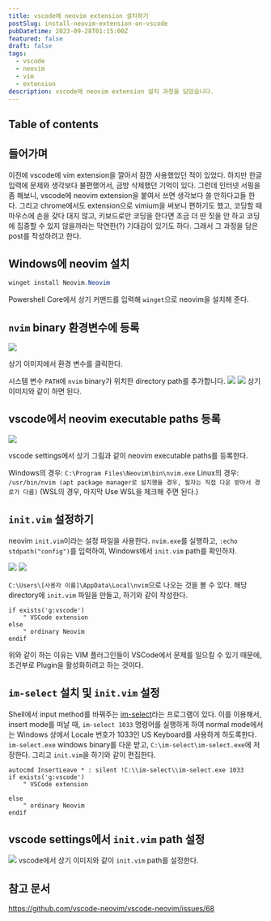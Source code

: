 ```yaml
---
title: vscode에 neovim extension 설치하기
postSlug: install-neovim-extension-on-vscode
pubDatetime: 2023-09-28T01:15:00Z
featured: false
draft: false
tags:
  - vscode
  - neovim
  - vim
  - extension
description: vscode에 neovim extension 설치 과정을 담았습니다.
---
```


## Table of contents

## 들어가며

이전에 vscode에 vim extension을 깔아서 잠깐 사용했었던 적이 있었다.
하지만 한글 입력에 문제와 생각보다 불편했어서, 금방 삭제했던 기억이 있다.
그런데 인터넷 서핑을 좀 해보니, vscode에 neovim extension을 붙여서 쓰면 생각보다 쓸 만하다고들 한다.
그리고 chrome에서도 extension으로 vimium을 써보니 편하기도 했고, 코딩할 때 마우스에 손을 갖다 대지 않고, 키보드로만 코딩을 한다면 조금 더 딴 짓을 안 하고 코딩에 집중할 수 있지 않을까라는 막연한(?) 기대감이 있기도 하다.
그래서 그 과정을 담은 post를 작성하려고 한다.

## Windows에 neovim 설치

```powershell
winget install Neovim.Neovim
```

Powershell Core에서 상기 커맨드를 입력해 `winget`으로 neovim을 설치해 준다.

## `nvim` binary 환경변수에 등록

![](/src/assets/image/install-neovim-extension-on-vscode-1695832925388.jpeg)

상기 이미지에서 환경 변수를 클릭한다.

시스템 변수 `PATH`에 `nvim` binary가 위치한 directory path를 추가합니다.
![](/src/assets/image/install-neovim-extension-on-vscode-1695833078369.jpeg)
![](/src/assets/image/install-neovim-extension-on-vscode-1695833307604.jpeg)
상기 이미지와 같이 하면 된다.

## vscode에서 neovim executable paths 등록

![](/src/assets/image/install-neovim-extension-on-vscode-1695833833572.jpeg)

vscode settings에서 상기 그림과 같이 neovim executable paths를 등록한다.

Windows의 경우: `C:\Program Files\Neovim\bin\nvim.exe`
Linux의 경우: `/usr/bin/nvim (apt package manager로 설치했을 경우, 필자는 직접 다운 받아서 경로가 다름)` (WSL의 경우, 마지막 Use WSL을 체크해 주면 된다.)

## `init.vim` 설정하기

neovim `init.vim`이라는 설정 파일을 사용한다.
`nvim.exe`를 실행하고, `:echo stdpath("config")`를 입력하여, Windows에서 `init.vim` path를 확인하자.

![](/src/assets/image/install-neovim-extension-on-vscode-1695877500411.jpeg)
![](/src/assets/image/install-neovim-extension-on-vscode-1695877517915.jpeg)

`C:\Users\[사용자 이름]\AppData\Local\nvim`으로 나오는 것을 볼 수 있다.
해당 directory에 `init.vim` 파일을 만들고, 하기와 같이 작성한다.

```vim
if exists('g:vscode')
    " VSCode extension
else
    " ordinary Neovim
endif
```

위와 같이 하는 이유는 VIM 플러그인들이 VSCode에서 문제를 일으킬 수 있기 때문에, 조건부로 Plugin을 활성화하려고 하는 것이다.

## `im-select` 설치 및 `init.vim` 설정

Shell에서 input method를 바꿔주는 [im-select](https://github.com/daipeihust/im-select)라는 프로그램이 있다.
이를 이용해서, insert mode를 떠날 때, `im-select 1033` 명령어를 실행하게 하여 normal mode에서는 Windows 상에서 Locale 번호가 1033인 US Keyboard를 사용하게 하도록한다.
`im-select.exe` windows binary를 다운 받고, `C:\im-select\im-select.exe`에 저장한다.
그리고 `init.vim`을 하기와 같이 편집한다.

```vim
autocmd InsertLeave * : silent !C:\\im-select\\im-select.exe 1033
if exists('g:vscode')
    " VSCode extension

else
    " ordinary Neovim
endif
```

## vscode settings에서 `init.vim` path 설정

![](/src/assets/image/install-neovim-extension-on-vscode-1695879355411.jpeg)
vscode에서 상기 이미지와 같이 `init.vim` path를 설정한다.

## 참고 문서

<https://github.com/vscode-neovim/vscode-neovim/issues/68>
